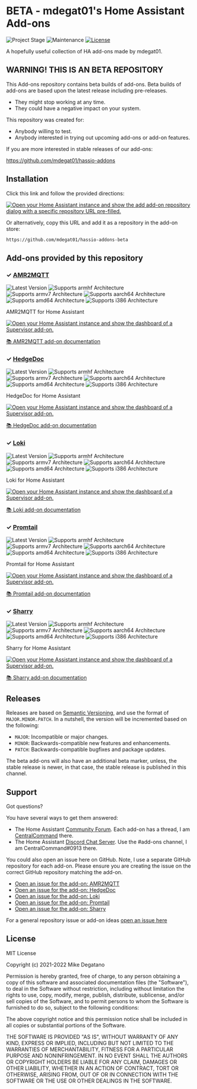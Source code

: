 # BETA - mdegat01's Home Assistant Add-ons

![Project Stage][project-stage-shield]
![Maintenance][maintenance-shield]
[![License][license-shield]](LICENSE)

A hopefully useful collection of HA add-ons made by mdegat01.

## WARNING! THIS IS AN BETA REPOSITORY

This Add-ons repository contains beta builds of add-ons. Beta
builds of add-ons are based upon the latest release including pre-releases.

- They might stop working at any time.
- They could have a negative impact on your system.

This repository was created for:

- Anybody willing to test.
- Anybody interested in trying out upcoming add-ons or add-on features.

If you are more interested in stable releases of our add-ons:

<https://github.com/mdegat01/hassio-addons>

## Installation

Click this link and follow the provided directions:

[![Open your Home Assistant instance and show the add add-on repository dialog
with a specific repository URL pre-filled.][add-repo-shield]][add-repo]

Or alternatively, copy this URL and add it as a repository in the add-on store:

```txt
https://github.com/mdegat01/hassio-addons-beta
```

## Add-ons provided by this repository

### &#10003; [AMR2MQTT][addon-amr2mqtt]

![Latest Version][amr2mqtt-version-shield]
![Supports armhf Architecture][amr2mqtt-armhf-shield]
![Supports armv7 Architecture][amr2mqtt-armv7-shield]
![Supports aarch64 Architecture][amr2mqtt-aarch64-shield]
![Supports amd64 Architecture][amr2mqtt-amd64-shield]
![Supports i386 Architecture][amr2mqtt-i386-shield]

AMR2MQTT for Home Assistant

[![Open your Home Assistant instance and show the dashboard of a Supervisor add-on.][add-addon-shield]][add-addon-amr2mqtt]

[:books: AMR2MQTT add-on documentation][addon-doc-amr2mqtt]

### &#10003; [HedgeDoc][addon-hedgedoc]

![Latest Version][hedgedoc-version-shield]
![Supports armhf Architecture][hedgedoc-armhf-shield]
![Supports armv7 Architecture][hedgedoc-armv7-shield]
![Supports aarch64 Architecture][hedgedoc-aarch64-shield]
![Supports amd64 Architecture][hedgedoc-amd64-shield]
![Supports i386 Architecture][hedgedoc-i386-shield]

HedgeDoc for Home Assistant

[![Open your Home Assistant instance and show the dashboard of a Supervisor add-on.][add-addon-shield]][add-addon-hedgedoc]

[:books: HedgeDoc add-on documentation][addon-doc-hedgedoc]

### &#10003; [Loki][addon-loki]

![Latest Version][loki-version-shield]
![Supports armhf Architecture][loki-armhf-shield]
![Supports armv7 Architecture][loki-armv7-shield]
![Supports aarch64 Architecture][loki-aarch64-shield]
![Supports amd64 Architecture][loki-amd64-shield]
![Supports i386 Architecture][loki-i386-shield]

Loki for Home Assistant

[![Open your Home Assistant instance and show the dashboard of a Supervisor add-on.][add-addon-shield]][add-addon-loki]

[:books: Loki add-on documentation][addon-doc-loki]

### &#10003; [Promtail][addon-promtail]

![Latest Version][promtail-version-shield]
![Supports armhf Architecture][promtail-armhf-shield]
![Supports armv7 Architecture][promtail-armv7-shield]
![Supports aarch64 Architecture][promtail-aarch64-shield]
![Supports amd64 Architecture][promtail-amd64-shield]
![Supports i386 Architecture][promtail-i386-shield]

Promtail for Home Assistant

[![Open your Home Assistant instance and show the dashboard of a Supervisor add-on.][add-addon-shield]][add-addon-promtail]

[:books: Promtail add-on documentation][addon-doc-promtail]

### &#10003; [Sharry][addon-sharry]

![Latest Version][sharry-version-shield]
![Supports armhf Architecture][sharry-armhf-shield]
![Supports armv7 Architecture][sharry-armv7-shield]
![Supports aarch64 Architecture][sharry-aarch64-shield]
![Supports amd64 Architecture][sharry-amd64-shield]
![Supports i386 Architecture][sharry-i386-shield]

Sharry for Home Assistant

[![Open your Home Assistant instance and show the dashboard of a Supervisor add-on.][add-addon-shield]][add-addon-sharry]

[:books: Sharry add-on documentation][addon-doc-sharry]

## Releases

Releases are based on [Semantic Versioning][semver], and use the format
of ``MAJOR.MINOR.PATCH``. In a nutshell, the version will be incremented
based on the following:

- ``MAJOR``: Incompatible or major changes.
- ``MINOR``: Backwards-compatible new features and enhancements.
- ``PATCH``: Backwards-compatible bugfixes and package updates.

The beta add-ons will also have an additional beta marker, unless, the
stable release is newer, in that case, the stable release is published
in this channel.

## Support

Got questions?

You have several ways to get them answered:

- The Home Assistant [Community Forum][forum]. Each add-on has a thread, I am
  [CentralCommand][forum-centralcommand] there.
- The Home Assistant [Discord Chat Server][discord-ha]. Use the #add-ons channel,
  I am CentralCommand#0913 there.

You could also open an issue here on GitHub. Note, I use a separate
GitHub repository for each add-on. Please ensure you are creating the issue
on the correct GitHub repository matching the add-on.

- [Open an issue for the add-on: AMR2MQTT][amr2mqtt-issue]
- [Open an issue for the add-on: HedgeDoc][hedgedoc-issue]
- [Open an issue for the add-on: Loki][loki-issue]
- [Open an issue for the add-on: Promtail][promtail-issue]
- [Open an issue for the add-on: Sharry][sharry-issue]

For a general repository issue or add-on ideas [open an issue here][issue]

## License

MIT License

Copyright (c) 2021-2022 Mike Degatano

Permission is hereby granted, free of charge, to any person obtaining a copy
of this software and associated documentation files (the "Software"), to deal
in the Software without restriction, including without limitation the rights
to use, copy, modify, merge, publish, distribute, sublicense, and/or sell
copies of the Software, and to permit persons to whom the Software is
furnished to do so, subject to the following conditions:

The above copyright notice and this permission notice shall be included in all
copies or substantial portions of the Software.

THE SOFTWARE IS PROVIDED "AS IS", WITHOUT WARRANTY OF ANY KIND, EXPRESS OR
IMPLIED, INCLUDING BUT NOT LIMITED TO THE WARRANTIES OF MERCHANTABILITY,
FITNESS FOR A PARTICULAR PURPOSE AND NONINFRINGEMENT. IN NO EVENT SHALL THE
AUTHORS OR COPYRIGHT HOLDERS BE LIABLE FOR ANY CLAIM, DAMAGES OR OTHER
LIABILITY, WHETHER IN AN ACTION OF CONTRACT, TORT OR OTHERWISE, ARISING FROM,
OUT OF OR IN CONNECTION WITH THE SOFTWARE OR THE USE OR OTHER DEALINGS IN THE
SOFTWARE.

[addon-amr2mqtt]: https://github.com/mdegat01/addon-amr2mqtt/tree/v2.1.2
[addon-doc-amr2mqtt]: https://github.com/mdegat01/addon-amr2mqtt/blob/v2.1.2/README.md
[amr2mqtt-issue]: https://github.com/mdegat01/addon-amr2mqtt/issues
[amr2mqtt-version-shield]: https://img.shields.io/badge/version-v2.1.2-blue.svg
[add-addon-amr2mqtt]: https://my.home-assistant.io/redirect/supervisor_addon/?addon=e9a81774_amr2mqtt
[amr2mqtt-aarch64-shield]: https://img.shields.io/badge/aarch64-yes-green.svg
[amr2mqtt-amd64-shield]: https://img.shields.io/badge/amd64-yes-green.svg
[amr2mqtt-armhf-shield]: https://img.shields.io/badge/armhf-yes-green.svg
[amr2mqtt-armv7-shield]: https://img.shields.io/badge/armv7-yes-green.svg
[amr2mqtt-i386-shield]: https://img.shields.io/badge/i386-no-red.svg
[addon-hedgedoc]: https://github.com/mdegat01/addon-hedgedoc/tree/v1.6.3
[addon-doc-hedgedoc]: https://github.com/mdegat01/addon-hedgedoc/blob/v1.6.3/README.md
[hedgedoc-issue]: https://github.com/mdegat01/addon-hedgedoc/issues
[hedgedoc-version-shield]: https://img.shields.io/badge/version-v1.6.3-blue.svg
[add-addon-hedgedoc]: https://my.home-assistant.io/redirect/supervisor_addon/?addon=e9a81774_hedgedoc
[hedgedoc-aarch64-shield]: https://img.shields.io/badge/aarch64-yes-green.svg
[hedgedoc-amd64-shield]: https://img.shields.io/badge/amd64-yes-green.svg
[hedgedoc-armhf-shield]: https://img.shields.io/badge/armhf-yes-green.svg
[hedgedoc-armv7-shield]: https://img.shields.io/badge/armv7-yes-green.svg
[hedgedoc-i386-shield]: https://img.shields.io/badge/i386-yes-green.svg
[addon-loki]: https://github.com/mdegat01/addon-loki/tree/v1.11.2
[addon-doc-loki]: https://github.com/mdegat01/addon-loki/blob/v1.11.2/README.md
[loki-issue]: https://github.com/mdegat01/addon-loki/issues
[loki-version-shield]: https://img.shields.io/badge/version-v1.11.2-blue.svg
[add-addon-loki]: https://my.home-assistant.io/redirect/supervisor_addon/?addon=e9a81774_loki
[loki-aarch64-shield]: https://img.shields.io/badge/aarch64-yes-green.svg
[loki-amd64-shield]: https://img.shields.io/badge/amd64-yes-green.svg
[loki-armhf-shield]: https://img.shields.io/badge/armhf-yes-green.svg
[loki-armv7-shield]: https://img.shields.io/badge/armv7-yes-green.svg
[loki-i386-shield]: https://img.shields.io/badge/i386-no-red.svg
[addon-promtail]: https://github.com/mdegat01/addon-promtail/tree/2.2.0b2
[addon-doc-promtail]: https://github.com/mdegat01/addon-promtail/blob/2.2.0b2/README.md
[promtail-issue]: https://github.com/mdegat01/addon-promtail/issues
[promtail-version-shield]: https://img.shields.io/badge/version-2.2.0b2-orange.svg
[add-addon-promtail]: https://my.home-assistant.io/redirect/supervisor_addon/?addon=e9a81774_promtail
[promtail-aarch64-shield]: https://img.shields.io/badge/aarch64-yes-green.svg
[promtail-amd64-shield]: https://img.shields.io/badge/amd64-yes-green.svg
[promtail-armhf-shield]: https://img.shields.io/badge/armhf-yes-green.svg
[promtail-armv7-shield]: https://img.shields.io/badge/armv7-yes-green.svg
[promtail-i386-shield]: https://img.shields.io/badge/i386-no-red.svg
[addon-sharry]: https://github.com/mdegat01/addon-sharry/tree/v2.0.2
[addon-doc-sharry]: https://github.com/mdegat01/addon-sharry/blob/v2.0.2/README.md
[sharry-issue]: https://github.com/mdegat01/addon-sharry/issues
[sharry-version-shield]: https://img.shields.io/badge/version-v2.0.2-blue.svg
[add-addon-sharry]: https://my.home-assistant.io/redirect/supervisor_addon/?addon=e9a81774_sharry
[sharry-aarch64-shield]: https://img.shields.io/badge/aarch64-yes-green.svg
[sharry-amd64-shield]: https://img.shields.io/badge/amd64-yes-green.svg
[sharry-armhf-shield]: https://img.shields.io/badge/armhf-no-red.svg
[sharry-armv7-shield]: https://img.shields.io/badge/armv7-no-red.svg
[sharry-i386-shield]: https://img.shields.io/badge/i386-no-red.svg
[add-addon-shield]: https://my.home-assistant.io/badges/supervisor_addon.svg
[add-repo-shield]: https://my.home-assistant.io/badges/supervisor_add_addon_repository.svg
[add-repo]: https://my.home-assistant.io/redirect/supervisor_add_addon_repository/?repository_url=https%3A//github.com/mdegat01/hassio-addons-beta
[discord-ha]: https://discord.gg/c5DvZ4e
[forum-centralcommand]: https://community.home-assistant.io/u/CentralCommand/?u=CentralCommand
[forum-shield]: https://img.shields.io/badge/community-forum-brightgreen.svg
[forum]: https://community.home-assistant.io?u=CentralCommand
[mdegat01]: https://github.com/mdegat01
[issue]: https://github.com/mdegat01/hassio-addons-beta/issues
[license-shield]: https://img.shields.io/github/license/mdegat01/hassio-addons-beta.svg
[maintenance-shield]: https://img.shields.io/maintenance/yes/2022.svg
[project-stage-shield]: https://img.shields.io/badge/project%20stage-beta-orange.svg
[reddit]: https://reddit.com/r/homeassistant
[semver]: http://semver.org/spec/v2.0.0.html
[third-party-addons]: https://home-assistant.io/hassio/installing_third_party_addons/